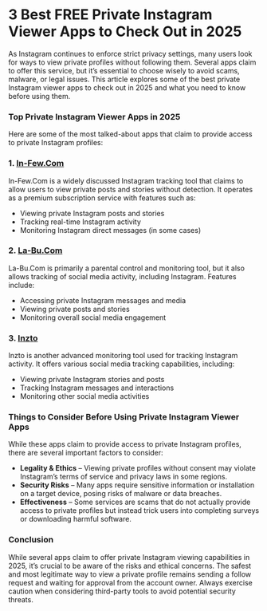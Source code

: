 # **3 Best FREE Private Instagram Viewer Apps to Check Out in 2025**

As Instagram continues to enforce strict privacy settings, many users look for ways to view private profiles without following them. Several apps claim to offer this service, but it’s essential to choose wisely to avoid scams, malware, or legal issues. This article explores some of the best private Instagram viewer apps to check out in 2025 and what you need to know before using them.

### Top Private Instagram Viewer Apps in 2025

Here are some of the most talked-about apps that claim to provide access to private Instagram profiles:
### 1. **[In-Few.Com](https://in-few.com/)**
In-Few.Com is a widely discussed Instagram tracking tool that claims to allow users to view private posts and stories without detection. It operates as a premium subscription service with features such as:
- Viewing private Instagram posts and stories
- Tracking real-time Instagram activity
- Monitoring Instagram direct messages (in some cases)

### 2. **[La-Bu.Com](https://la-bu.com/)**
La-Bu.Com is primarily a parental control and monitoring tool, but it also allows tracking of social media activity, including Instagram. Features include:
- Accessing private Instagram messages and media
- Viewing private posts and stories
- Monitoring overall social media engagement

### 3. **[Inzto](https://inzto.com/)**
Inzto is another advanced monitoring tool used for tracking Instagram activity. It offers various social media tracking capabilities, including:
- Viewing private Instagram stories and posts
- Tracking Instagram messages and interactions
- Monitoring other social media activities

### Things to Consider Before Using Private Instagram Viewer Apps

While these apps claim to provide access to private Instagram profiles, there are several important factors to consider:

- **Legality & Ethics** – Viewing private profiles without consent may violate Instagram’s terms of service and privacy laws in some regions.
- **Security Risks** – Many apps require sensitive information or installation on a target device, posing risks of malware or data breaches.
- **Effectiveness** – Some services are scams that do not actually provide access to private profiles but instead trick users into completing surveys or downloading harmful software.

### Conclusion

While several apps claim to offer private Instagram viewing capabilities in 2025, it’s crucial to be aware of the risks and ethical concerns. The safest and most legitimate way to view a private profile remains sending a follow request and waiting for approval from the account owner. Always exercise caution when considering third-party tools to avoid potential security threats.

